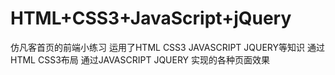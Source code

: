 # HTML+CSS3+JavaScript+jQuery
仿凡客首页的前端小练习 运用了HTML CSS3 JAVASCRIPT JQUERY等知识
通过HTML CSS3布局 通过JAVASCRIPT JQUERY 实现的各种页面效果
